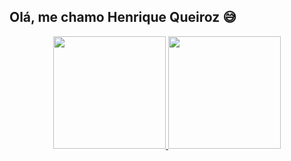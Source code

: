 ## Olá, me chamo Henrique Queiroz 😅

<div align="center">
  <a href="https://github.com/henriquequeiroz18">
  <img height="180em" src="https://github-readme-stats.vercel.app/api?username=henriquequeiroz18&show_icons=true&theme=dark&include_all_commits=true&count_private=true"/>
  <img height="180em" src="https://github-readme-stats.vercel.app/api/top-langs/?username=henriquequeiroz18&layout=compact&langs_count=7&theme=dark"/>
</div>


